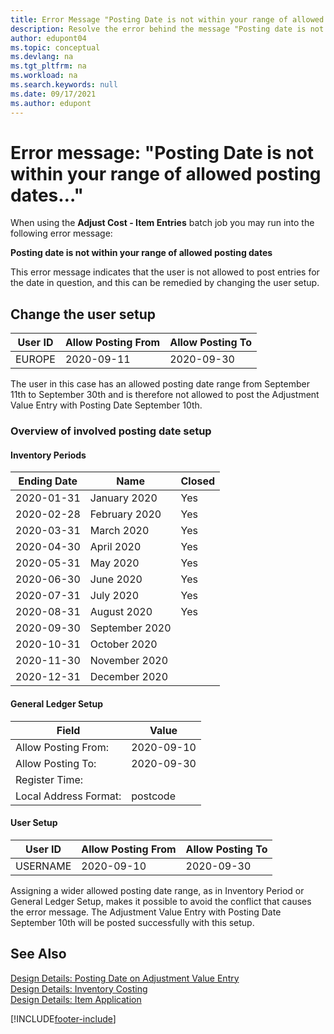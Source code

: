 ```yaml
---
title: Error Message "Posting Date is not within your range of allowed posting dates"
description: Resolve the error behind the message "Posting date is not within your range of allowed posting dates" when running the Adjust Cost - Item Entries batch job.
author: edupont04
ms.topic: conceptual
ms.devlang: na
ms.tgt_pltfrm: na
ms.workload: na
ms.search.keywords: null
ms.date: 09/17/2021
ms.author: edupont
---
```


# <a name="error-message-posting-date-is-not-within-your-range-of-allowed-posting-dates" />Error message: "Posting Date is not within your range of allowed posting dates…"

When using the **Adjust Cost - Item Entries** batch job you may run into the following error message:

**Posting date is not within your range of allowed posting dates**

This error message indicates that the user is not allowed to post entries for the date in question, and this can be remedied by changing the user setup.

## <a name="change-the-user-setup" />Change the user setup

|User ID  |Allow Posting From  | Allow Posting To  |
|---------|---------|--------|
|EUROPE  |  2020-09-11      |2020-09-30      |

The user in this case has an allowed posting date range from September 11th to September 30th and is therefore not allowed to post the Adjustment Value Entry with Posting Date September 10th.  

### <a name="overview-of-involved-posting-date-setup" />Overview of involved posting date setup

#### <a name="inventory-periods" />Inventory Periods

|Ending Date  |Name  |Closed  |
|---------|---------|---------|
|2020-01-31     |January 2020      |  Yes    |
|2020-02-28     |February 2020     |  Yes    |
|2020-03-31     |March 2020        |  Yes    |
|2020-04-30     |April 2020        |  Yes    |
|2020-05-31     |May   2020        |  Yes    |
|2020-06-30     |June   2020       |  Yes    |
|2020-07-31     |July  2020        |   Yes   |
|2020-08-31     |August   2020     |   Yes   |
|2020-09-30     |September   2020  |         |
|2020-10-31     |October   2020    |         |
|2020-11-30     |November   2020   |         |
|2020-12-31     |December   2020   |         |  

#### <a name="general-ledger-setup" />General Ledger Setup

|Field|Value|
|---------|---------|
|Allow Posting From:  |  2020-09-10      |
|Allow Posting To:    |  2020-09-30      |
|Register Time:       |         |
|Local Address Format:|   postcode      |  

#### <a name="user-setup" />User Setup

|User ID  |Allow Posting From  | Allow Posting To  |
|---------|---------|--------|
|USERNAME |  2020-09-10      |2020-09-30      |

Assigning a wider allowed posting date range, as in Inventory Period or General Ledger Setup, makes it possible to avoid the conflict that causes the error message. The Adjustment Value Entry with Posting Date September 10th will be posted successfully with this setup.
  
## <a name="see-also" />See Also

[Design Details: Posting Date on Adjustment Value Entry](design-details-inventory-adjustment-value-entry-posting-date.md)  
[Design Details: Inventory Costing](design-details-inventory-costing.md)  
[Design Details: Item Application](design-details-item-application.md)  

[!INCLUDE[footer-include](includes/footer-banner.md)]
